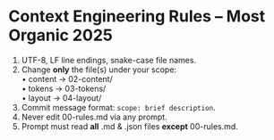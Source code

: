 # Context Engineering Rules – Most Organic 2025
1. UTF-8, LF line endings, snake-case file names.  
2. Change **only** the file(s) under your scope:  
   • content → 02-content/  
   • tokens  → 03-tokens/  
   • layout  → 04-layout/  
3. Commit message format: `scope: brief description`.  
4. Never edit 00-rules.md via any prompt.  
5. Prompt must read **all** .md & .json files **except** 00-rules.md.
